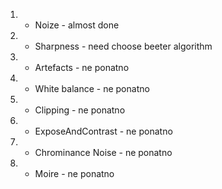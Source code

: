 1. - Noize - almost done
2. - Sharpness - need choose beeter algorithm
3. - Artefacts - ne ponatno
4. - White balance - ne ponatno
5. - Clipping - ne ponatno
6. - ExposeAndContrast - ne ponatno
7. - Chrominance Noise - ne ponatno
8. - Moire - ne ponatno

